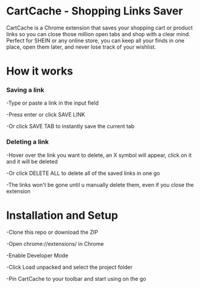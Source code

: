 # CartCache - Shopping Links Saver
CartCache is a Chrome extension that saves your shopping cart or product links so you can close those million open tabs and shop with a clear mind. Perfect for SHEIN or any online store, you can keep all your finds in one place, open them later, and never lose track of your wishlist.
# How it works
### Saving a link
-Type or paste a link in the input field

-Press enter or click SAVE LINK

-Or click SAVE TAB to instantly save the current tab
### Deleting a link
-Hover over the link you want to delete, an X symbol will appear, click on it and it will be deleted

-Or click DELETE ALL to delete all of the saved links in one go

-The links won't be gone until u manually delete them, even if you close the extension

# Installation and Setup
-Clone this repo or download the ZIP

-Open chrome://extensions/ in Chrome

-Enable Developer Mode

-Click Load unpacked and select the project folder

-Pin CartCache to your toolbar and start using on the go
